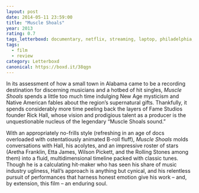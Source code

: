 ```yaml
---
layout: post 
date: 2014-05-11 23:59:00
title: "Muscle Shoals"
year: 2013
rating: 0.7
tags_letterboxd: documentary, netflix, streaming, laptop, philadelphia, Leah
tags:
  - film
  - review
category: Letterboxd
canonical: https://boxd.it/38qgn
---
```


In its assessment of how a small town in Alabama came to be a recording destination for discerning musicians and a hotbed of hit singles, <cite>Muscle Shoals</cite> spends a little too much time indulging New Age mysticism and Native American fables about the region’s supernatural gifts. Thankfully, it spends considerably more time peeling back the layers of Fame Studios founder Rick Hall, whose vision and prodigious talent as a producer is the unquestionable nucleus of the legendary “Muscle Shoals sound.”

With an appropriately no-frills style (refreshing in an age of docs overloaded with ostentatiously animated B-roll fluff), <cite>Muscle Shoals</cite> molds conversations with Hall, his acolytes, and an impressive roster of stars (Aretha Franklin, Etta James, Wilson Pickett, and the Rolling Stones among them) into a fluid, multidimensional timeline packed with classic tunes. Though he is a calculating hit-maker who has seen his share of music industry ugliness, Hall’s approach is anything but cynical, and his relentless pursuit of performances that harness honest emotion give his work – and, by extension, this film – an enduring soul.